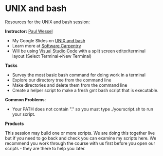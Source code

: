 # UNIX and bash

Resources for the UNIX and bash session:

**Instructor:**
[Paul Wessel](http://www.soest.hawaii.edu/wessel/)

* My Google Slides on [UNIX and bash](https://docs.google.com/presentation/d/19fvdGIcjYfFH-CeVTk-4LteEpMhQztBakdFUr5NJ8-Y/edit?usp=sharing)
* Learn more at [Software Carpentry](http://swcarpentry.github.io/shell-novice)
* Will be using [Visual Studio Code](https://code.visualstudio.com/) with a split screen editor/terminal layout (Select Terminal->New Terminal)

**Tasks**

* Survey the most basic bash command for doing work in a terminal
* Explore our directory tree from the command line
* Make directories and delete them from the command line
* Create a helper script to make a fresh gmt bash script that is executable.

**Common Problems**:

* Your PATH does not contain "." so you must type ./yourscript.sh to run your script.

**Products**

This session may build one or more scripts.  We are doing this together live but if you need to
go back and check you can examine my scripts here.  We recommend you work through the course
with us first before you open our scripts - they are there to help you later.
